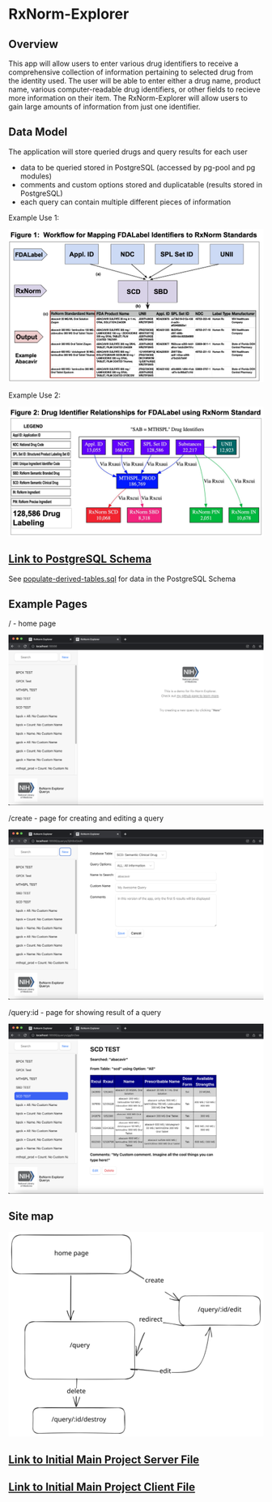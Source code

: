 # RxNorm-Explorer

## Overview

This app will allow users to enter various drug identifiers to receive a comprehensive collection of information pertaining to selected drug from the identity used. The user will be able to enter either a drug name, product name, various computer-readable drug identifiers, or other fields to recieve more information on their item.
The RxNorm-Explorer will allow users to gain large amounts of information from just one identifier.

## Data Model

The application will store queried drugs and query results for each user

* data to be queried stored in PostgreSQL (accessed by pg-pool and pg modules)
* comments and custom options stored and duplicatable (results stored in PostgreSQL)
* each query can contain multiple different pieces of information

Example Use 1:

![list create](documentation/figure1.png)

Example Use 2:

![list create](documentation/figure2.png)

## [Link to PostgreSQL Schema](db/sql/create-derived-tables.sql)

See [populate-derived-tables.sql](db/sql/populate-derived-tables.sql) for data in the PostgreSQL Schema

## Example Pages

/ - home page

![list create](documentation/home.png)

/create - page for creating and editing a query

![list](documentation/create.png)

/query:id - page for showing result of a query

![list](documentation/result.png)

## Site map

![list create](documentation/sitemap.svg)


## [Link to Initial Main Project Server File](server/app.mjs)

## [Link to Initial Main Project Client File](client/src/main.jsx)
